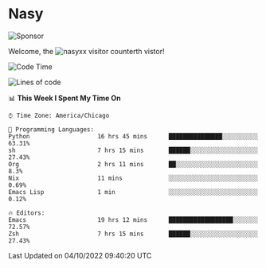 # Nasy

<!--
<p align="center">
<img height="200" src="https://github-readme-stats.vercel.app/api?username=nasyxx&count_private=true&show_icons=true&theme=dracula&include_all_commits=true"/>
<img height="200" src="https://github-readme-stats.vercel.app/api/top-langs/?username=nasyxx&theme=dracula&hide=html,jupyter+notebook&count_private=true&show_icons=true"/>
</p>

  
----------------
-->

![Sponsor](https://img.shields.io/static/v1.svg?label=Sponsor&message=%E2%9D%A4&logo=GitHub&style=flat&color=pink)
 
Welcome, the ![nasyxx visitor counter](https://count.getloli.com/get/@nasyxx?theme=rule34)th vistor!
 
<!--START_SECTION:waka-->
![Code Time](http://img.shields.io/badge/Code%20Time-2%2C690%20hrs%2055%20mins-blue)

![Lines of code](https://img.shields.io/badge/From%20Hello%20World%20I%27ve%20Written-5%20Million%20lines%20of%20code-blue)

📊 **This Week I Spent My Time On** 

```text
⌚︎ Time Zone: America/Chicago

💬 Programming Languages: 
Python                   16 hrs 45 mins      ███████████████░░░░░░░░░░   63.31% 
sh                       7 hrs 15 mins       ██████░░░░░░░░░░░░░░░░░░░   27.43% 
Org                      2 hrs 11 mins       ██░░░░░░░░░░░░░░░░░░░░░░░   8.3% 
Nix                      11 mins             ░░░░░░░░░░░░░░░░░░░░░░░░░   0.69% 
Emacs Lisp               1 min               ░░░░░░░░░░░░░░░░░░░░░░░░░   0.12%

🔥 Editors: 
Emacs                    19 hrs 12 mins      ██████████████████░░░░░░░   72.57% 
Zsh                      7 hrs 15 mins       ██████░░░░░░░░░░░░░░░░░░░   27.43%

```


 Last Updated on 04/10/2022 09:40:20 UTC
<!--END_SECTION:waka-->

<!-- ![visitors](https://visitor-badge.laobi.icu/badge?page_id=nasyxx.nasyxx) -->
